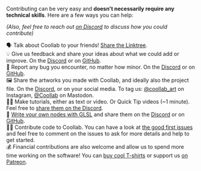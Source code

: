 Contributing can be very easy and **doesn't necessarily require any technical skills**. Here are a few ways you can help:

*(Also, feel free to reach out [on Discord](https://discord.gg/AyezAvg9y8) to discuss how you could contribute)*

🗣 Talk about Coollab to your friends! [Share the Linktree](https://linktr.ee/coollab_art).<br/>
💡 Give us feedback and share your ideas about what we could add or improve. On the [Discord](https://discord.gg/d42FpCtK) or on [GitHub](https://github.com/CoolLibs/Lab/issues/new?assignees=&labels=enhancement&projects=&template=feature-suggestion.yaml&title=%5BFeature%5D+).<br/>
🐛 Report any bug you encounter, no matter how minor. On the [Discord](https://discord.gg/4SyMs8Y5Yc) or on [GitHub](https://github.com/CoolLibs/Lab/issues/new?assignees=&labels=bug&projects=&template=bug-report.yaml&title=%5BBug%5D+).<br/>
🖼 Share the artworks you made with Coollab, and ideally also the project file. On the [Discord](https://discord.gg/qNrux4382P), or on your social media. To tag us: [@coollab_art](https://www.instagram.com/coollab_art/) on Instagram, [@Coollab](https://mastodon.social/@Coollab) on Mastodon.<br/>
👩‍🏫 Make tutorials, either as text or video. Or Quick Tip videos (~1 minute). Feel free to [share them on the Discord](https://discord.gg/Y4KHAZEwMt).<br/>
🔀 [Write your own nodes with GLSL](/Tutorials/Writing%20Nodes/Intro) and share them on the [Discord](https://discord.gg/7uPHUZKqSv) or on [GitHub](https://github.com/CoolLibs/Lab/issues/new?assignees=&labels=enhancement&projects=&template=add-node.yaml&title=%5BNew+node%5D+).<br/>
👩‍💻 Contribute code to Coollab. You can have a look at [the good first issues](https://github.com/CoolLibs/Lab/issues?q=is%3Aopen+is%3Aissue+label%3A%22good+first+issue%22) and feel free to comment on the issues to ask for more details and help to get started.<br/>
💰 Financial contributions are also welcome and allow us to spend more time working on the software! You can [buy cool T-shirts](https://www.etsy.com/shop/CoollabArt) or support us [on Patreon](https://www.patreon.com/Coollab).